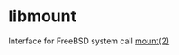 # libmount
Interface for FreeBSD system call [mount(2)](https://www.freebsd.org/cgi/man.cgi?query=mount&apropos=0&sektion=2&manpath=FreeBSD+12.0-RELEASE+and+Ports&arch=default&format=html)
